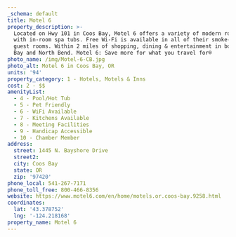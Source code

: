 ```yaml
---
_schema: default
title: Motel 6
property_description: >-
  Located on Hwy 101 in Coos Bay, Motel 6 offers a variety of modern rooms, some
  with in-room spa tubs. Free Wi-Fi is available in all of their smoke-free
  guest rooms. Within 2 miles of shopping, dining & entertainment in both Coos
  Bay and North Bend. Motel 6: Save more for what you travel for®
photo_name: /img/Motel-6-CB.jpg
photo_alt: Motel 6 in Coos Bay, OR
units: '94'
property_category: 1 - Hotels, Motels & Inns
cost: 2 - $$
amenityList:
  - 4 - Pool/Hot Tub
  - 5 - Pet Friendly
  - 6 - WiFi Available
  - 7 - Kitchens Available
  - 8 - Meeting Facilities
  - 9 - Handicap Accessible
  - 10 - Chamber Member
address:
  street: 1445 N. Bayshore Drive
  street2:
  city: Coos Bay
  state: OR
  zip: '97420'
phone_local: 541-267-7171
phone_toll_free: 800-466-8356
website: https://www.motel6.com/en/home/motels.or.coos-bay.9258.html
coordinates:
  lat: '43.378752'
  lng: '-124.218168'
property_name: Motel 6
---
```

